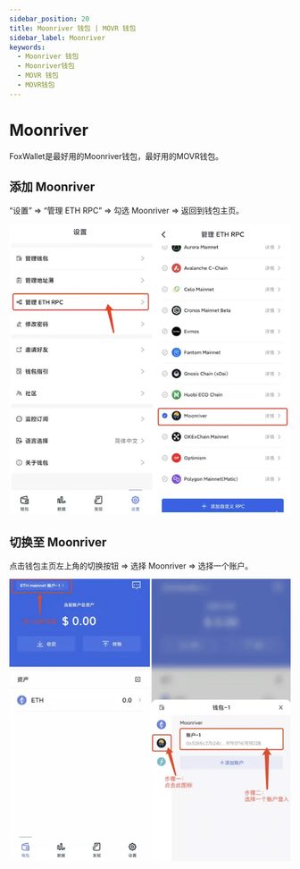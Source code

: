 ```yaml
---
sidebar_position: 20
title: Moonriver 钱包 | MOVR 钱包
sidebar_label: Moonriver
keywords:
  - Moonriver 钱包
  - Moonriver钱包
  - MOVR 钱包
  - MOVR钱包
---
```


# Moonriver

FoxWallet是最好用的Moonriver钱包，最好用的MOVR钱包。

## 添加 Moonriver

“设置” => “管理 ETH RPC” => 勾选 Moonriver => 返回到钱包主页。

![](../img/add-movr.webp)

## 切换至 Moonriver

点击钱包主页左上角的切换按钮 => 选择 Moonriver => 选择一个账户。

![](../img/switch-movr.webp)